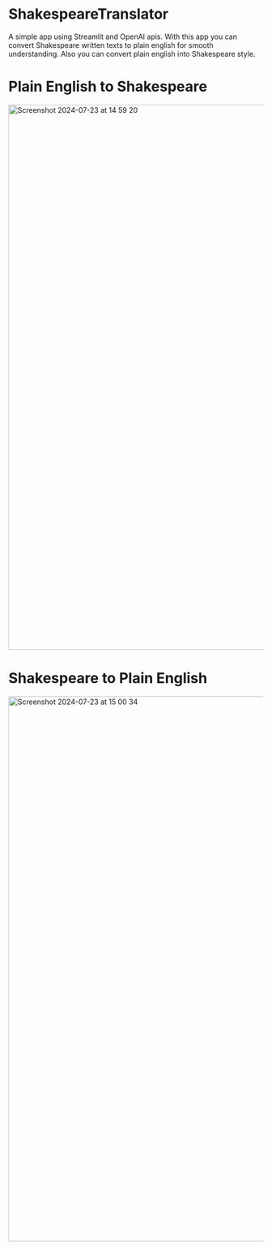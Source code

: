 # ShakespeareTranslator

A simple app using Streamlit and OpenAI apis. With this app you can convert Shakespeare written texts to plain english for smooth understanding. Also you can convert plain english into Shakespeare style.

# Plain English to Shakespeare
<img width="1075" alt="Screenshot 2024-07-23 at 14 59 20" src="https://github.com/user-attachments/assets/2c3668ea-b4a3-4a45-aa31-4723996a9981">

# Shakespeare to Plain English
<img width="1075" alt="Screenshot 2024-07-23 at 15 00 34" src="https://github.com/user-attachments/assets/a2a60f1e-2297-4e9a-9cce-78529a5cd568">

